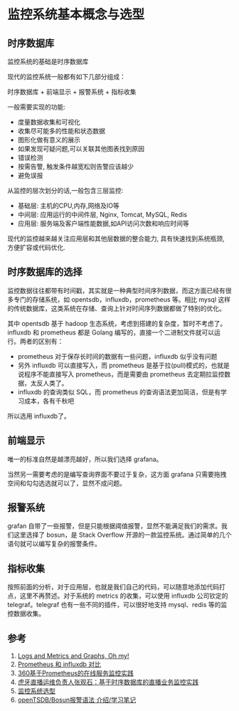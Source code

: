 # 监控系统基本概念与选型

<!--
ID: 8813dc40-6e2c-499c-8a4e-19c334f37537
Status: publish
Date: 2018-09-17T23:16:00
Modified: 2020-05-16T11:24:01
wp_id: 741
-->

## 时序数据库

监控系统的基础是时序数据库

现代的监控系统一般都有如下几部分组成：

时序数据库 + 前端显示 + 报警系统 + 指标收集

一般需要实现的功能:

- 度量数据收集和可视化
- 收集尽可能多的性能和状态数据
- 图形化做有意义的展示
- 如果发现可疑问题,可以关联其他图表找到原因
- 错误检测
- 按需告警, 触发条件越宽松则告警应该越少
- 避免误报

从监控的层次划分的话,一般包含三层监控:

- 基础层: 主机的CPU,内存,网络及IO等
- 中间层: 应用运行的中间件层, Nginx, Tomcat, MySQL, Redis
- 应用层: 服务端及客户端性能数据,如API访问次数和响应时间等

现代的监控越来越关注应用层和其他层数据的整合能力, 具有快速找到系统瓶颈, 方便扩容或代码优化.

## 时序数据库的选择

监控数据往往都带有时间戳，其实就是一种典型时间序列数据，而这方面已经有很多专门的存储系统，如 opentsdb，influxdb，prometheus 等。相比 mysql 这样的传统数据库，这类系统在存储、查询上针对时间序列数据都做了特别的优化。

其中 opentsdb 基于 hadoop 生态系统，考虑到搭建的复杂度，暂时不考虑了。influxdb 和 prometheus 都是 Golang 编写的，直接一个二进制文件就可以运行。两者的区别有：

- prometheus 对于保存长时间的数据有一些问题，influxdb 似乎没有问题
- 另外 influxdb 可以直接写入，而 prometheus 是基于拉(pull)模式的，也就是说程序不能直接写入 prometheus，而是需要由 prometheus 去定期拉监控数据，太反人类了。
- influxdb 的查询类似 SQL，而 prometheus 的查询语法更加简洁，但是有学习成本，各有千秋吧

所以选用 influxdb了。

## 前端显示

唯一的标准自然是越漂亮越好，所以我们选择 grafana。

当然另一需要考虑的是编写查询界面不要过于复杂，这方面 grafana 只需要拖拽空间和勾勾选选就可以了，显然不成问题。

## 报警系统

grafan 自带了一些报警，但是只能根据阈值报警，显然不能满足我们的需求。我们这里选择了 bosun，是 Stack Overflow 开源的一款监控系统。通过简单的几个语句就可以编写复杂的报警条件。

## 指标收集

按照前面的分析，对于应用层，也就是我们自己的代码，可以随意地添加代码打点，这里不再赘述。对于系统的 metrics 的收集，可以使用 influxdb 公司钦定的 telegraf。telegraf 也有一些不同的插件，可以很好地支持 mysql、redis 等的监控数据收集。


## 参考

1. [Logs and Metrics and Graphs, Oh my!](https://grafana.com/blog/2016/01/05/logs-and-metrics-and-graphs-oh-my/)
2. [Prometheus 和 influxdb 对比](https://www.gaott.info/prometheus-vs-influxdb/)
3. [360基于Prometheus的在线服务监控实践](https://dbaplus.cn/news-72-1462-1.html)
4. [虎牙直播运维负责人张观石：基于时序数据库的直播业务监控实践](http://www.yunweipai.com/archives/20983.html)
5. [监控系统选型](http://xoyo.space/2017/04/new-monitor-architecture/)
6. [openTSDB/Bosun报警语法 介绍/学习笔记](https://blog.csdn.net/lslxdx/article/details/79454916)
